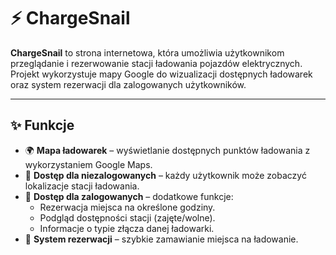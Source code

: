 # ⚡ ChargeSnail

**ChargeSnail** to strona internetowa, która umożliwia użytkownikom przeglądanie i rezerwowanie stacji ładowania pojazdów elektrycznych.  
Projekt wykorzystuje mapy Google do wizualizacji dostępnych ładowarek oraz system rezerwacji dla zalogowanych użytkowników.

---

## ✨ Funkcje

- 🌍 **Mapa ładowarek** – wyświetlanie dostępnych punktów ładowania z wykorzystaniem Google Maps.  
- 👀 **Dostęp dla niezalogowanych** – każdy użytkownik może zobaczyć lokalizacje stacji ładowania.  
- 🔐 **Dostęp dla zalogowanych** – dodatkowe funkcje:  
  - Rezerwacja miejsca na określone godziny.  
  - Podgląd dostępności stacji (zajęte/wolne).  
  - Informacje o typie złącza danej ładowarki.  
- 📅 **System rezerwacji** – szybkie zamawianie miejsca na ładowanie.  
